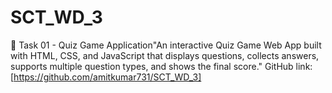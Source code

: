 # SCT_WD_3
📌 Task 01 - Quiz Game Application"An interactive Quiz Game Web App built with HTML, CSS, and JavaScript that displays questions, collects answers, supports multiple question types, and shows the final score."
GitHub link: [https://github.com/amitkumar731/SCT_WD_3]

